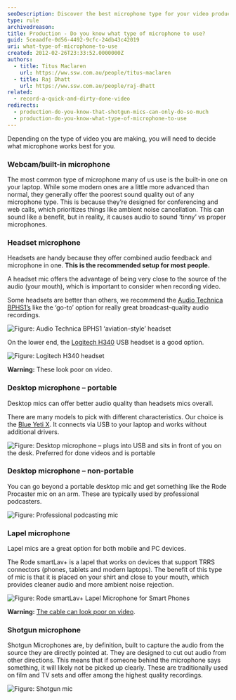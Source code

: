 ```yaml
---
seoDescription: Discover the best microphone type for your video production needs, from webcam to shotgun mics.
type: rule
archivedreason:
title: Production - Do you know what type of microphone to use?
guid: 5ceaadfe-0d56-4492-9cfc-24db43c42019
uri: what-type-of-microphone-to-use
created: 2012-02-26T23:33:52.0000000Z
authors:
  - title: Titus Maclaren
    url: https://ww.ssw.com.au/people/titus-maclaren
  - title: Raj Dhatt
    url: https://ww.ssw.com.au/people/raj-dhatt
related:
  - record-a-quick-and-dirty-done-video
redirects:
  - production-do-you-know-that-shotgun-mics-can-only-do-so-much
  - production-do-you-know-what-type-of-microphone-to-use
---
```


Depending on the type of video you are making, you will need to decide what microphone works best for you.

<!--endintro-->

### Webcam/built-in microphone

The most common type of microphone many of us use is the built-in one on your laptop.
While some modern ones are a little more advanced than normal, they generally offer the poorest sound quality out of any microphone type. This is because they’re designed for conferencing and web calls, which prioritizes things like ambient noise cancellation. This can sound like a benefit, but in reality, it causes audio to sound ‘tinny’ vs proper microphones.

### Headset microphone

Headsets are handy because they offer combined audio feedback and microphone in one.
**This is the recommended setup for most people.**

A headset mic offers the advantage of being very close to the source of the audio (your mouth), which is important to consider when recording video.

Some headsets are better than others, we recommend the [Audio Technica BPHS1’s](https://www.audio-technica.com/en-us/bphs1) like the ‘go-to’ option for really great broadcast-quality audio recordings.

![Figure: Audio Technica BPHS1 ‘aviation-style’ headset](mic-1-audiotechnica.png)

On the lower end, the [Logitech H340](https://www.logitech.com/en-au/products/headsets/h340-usb-pc-noise-cancelling-mic.981-000477.html) USB headset is a good option.

![Figure: Logitech H340 headset](mic-2-logitech.png)

**Warning:** These look poor on video.

### Desktop microphone – portable

Desktop mics can offer better audio quality than headsets mics overall.

There are many models to pick with different characteristics. Our choice is the [Blue Yeti X](https://www.bluemic.com/en-us/products/yeti-x/). It connects via USB to your laptop and works without additional drivers.

![Figure: Desktop microphone – plugs into USB and sits in front of you on the desk. Preferred for done videos and is portable](blue-yeti-x.jpg)

### Desktop microphone – non-portable

You can go beyond a portable desktop mic and get something like the Rode Procaster mic on an arm. These are typically used by professional podcasters.

![Figure: Professional podcasting mic](micpro-1.jpg)

### Lapel microphone

Lapel mics are a great option for both mobile and PC devices.

The Rode smartLav+ is a lapel that works on devices that support TRRS connectors (phones, tablets and modern laptops).
The benefit of this type of mic is that it is placed on your shirt and close to your mouth, which provides cleaner audio and more ambient noise rejection.

![Figure: Rode smartLav+ Lapel Microphone for Smart Phones](micpro-2-lapel.jpg)

**Warning:** [The cable can look poor on video](https://www.youtube.com/watch?v=3YbAGcB2LgQ&feature=emb_title).

### Shotgun microphone

Shotgun Microphones are, by definition, built to capture the audio from the source they are directly pointed at. They are designed to cut out audio from other directions. This means that if someone behind the microphone says something, it will likely not be picked up clearly.
These are traditionally used on film and TV sets and offer among the highest quality recordings.

![Figure: Shotgun mic](mic-shotgun.jpg)
